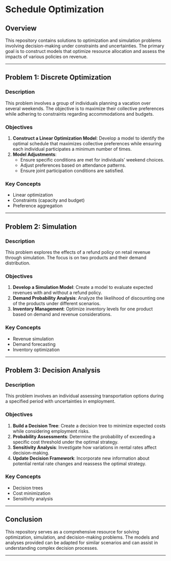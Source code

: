 # Schedule Optimization

## Overview

This repository contains solutions to optimization and simulation problems involving decision-making under constraints and uncertainties. The primary goal is to construct models that optimize resource allocation and assess the impacts of various policies on revenue.

---

## Problem 1: Discrete Optimization

### Description

This problem involves a group of individuals planning a vacation over several weekends. The objective is to maximize their collective preferences while adhering to constraints regarding accommodations and budgets.

### Objectives

1. **Construct a Linear Optimization Model**: Develop a model to identify the optimal schedule that maximizes collective preferences while ensuring each individual participates a minimum number of times.
2. **Model Adjustments**:
   - Ensure specific conditions are met for individuals’ weekend choices.
   - Adjust preferences based on attendance patterns.
   - Ensure joint participation conditions are satisfied.

### Key Concepts

- Linear optimization
- Constraints (capacity and budget)
- Preference aggregation

---

## Problem 2: Simulation

### Description

This problem explores the effects of a refund policy on retail revenue through simulation. The focus is on two products and their demand distribution.

### Objectives

1. **Develop a Simulation Model**: Create a model to evaluate expected revenues with and without a refund policy.
2. **Demand Probability Analysis**: Analyze the likelihood of discounting one of the products under different scenarios.
3. **Inventory Management**: Optimize inventory levels for one product based on demand and revenue considerations.

### Key Concepts

- Revenue simulation
- Demand forecasting
- Inventory optimization

---

## Problem 3: Decision Analysis

### Description

This problem involves an individual assessing transportation options during a specified period with uncertainties in employment.

### Objectives

1. **Build a Decision Tree**: Create a decision tree to minimize expected costs while considering employment risks.
2. **Probability Assessments**: Determine the probability of exceeding a specific cost threshold under the optimal strategy.
3. **Sensitivity Analysis**: Investigate how variations in rental rates affect decision-making.
4. **Update Decision Framework**: Incorporate new information about potential rental rate changes and reassess the optimal strategy.

### Key Concepts

- Decision trees
- Cost minimization
- Sensitivity analysis

---

## Conclusion

This repository serves as a comprehensive resource for solving optimization, simulation, and decision-making problems. The models and analyses provided can be adapted for similar scenarios and can assist in understanding complex decision processes.

---
